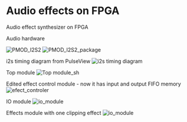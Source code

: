 # Audio effects on FPGA

Audio effect synthesizer on FPGA

Audio hardware

![PMOD_I2S2](https://euborw.bl.files.1drv.com/y4mwscr7u3Q0WJKuOjfrLSFswmMhJFcQz_qvUDQmWPsWANUPPx3s-RrdHahplWN4MPxWtFJAZCzZokzS9oG3hJRHTa8-hztUF-5ix6DoEZ3FbW79HuWuWykaC6-vPQCz_jN-qtZzENmEM_CL7x6Fu-V3fVBwSbUUZ1B4FpyTJbHc2y09jmmIoznP9JKdHkloQC22fRvzkGEwn-uEL7m5GIYtg/pmod_i2s2.jpg) ![PMOD_I2S2_package](https://jhuenw.bl.files.1drv.com/y4mh-JRwzfInJGsB7npvB02QFP4E8O0fYseJrh7mCKZPhDtrRKAkyIU4vrSgIPZ57SPrRugP-CoS5pu-_W9fq1E2gV9SOYeyPc2In_a5uqQzCtwXbUYRvOQnHEt-zomphOLXn2Uw7RpaKbKLNvgQfF-pJNqbiX5LAaW5zODYNF66IESQ3uHqDSOCEtjt620oITZFzO71EyDkpSPB3bvZ61J6Q/pmod_i2s2_package.png)

i2s timing diagram from PulseView
![i2s timing diagram](https://jxuqnw.ch.files.1drv.com/y4m-dZeGZ7098LnxNfhcXYLc_boX5bUNKolrZoOikvJ15bhmx83OEfjXsL0DOx4bJQwo9Nj8JhPdbH3-p2_NsPtkQLQMjqqvHQD1aoTLU4iCGlzmuDkeRaJ4hOWEjlSxfPTpLuJmFxd3Co8m7PUNAHw-lSomMgNqrO4Sw_8E4K-vfiS2ijUOfIdlW4VUDLv0Dku1zcMel3jQGcMSIH0GiQyRA/i2s-loopback.png?psid=1)

Top module
![Top module_sh](https://sqtelw.ch.files.1drv.com/y4mxBDwlvgiYYZpsOjIUey0ctL7StvY-ymQdAxhs5_GToLB8sdDlbh9qd3IBUiguuYbraYpqDg2BVUclm8n7UIdIcLIz0468d-e_VIgsLgY13Z839dn2THBu_PKbq3MLZOmwJNjH0Jz8qq0SNr2UjZkyJjSmdmESf44Qv5DrNMVEhvl6jLvw0FxN23E7dme2MloArlCMLJ9PznU9qzNhD2RLw/top-audio-effects.png?psid=1)

Edited effect control module - now it has input and output FIFO memory
![efect_controler](https://pgow6w.ch.files.1drv.com/y4mG--fP9LI78p-SQYukYLlqkbHOkXCmfO6cLVgHcND0Z5G7J7-75dlO2Yva33k0KdAt6DBWdQDT_TH_6L_pjNxXHaczVTaUecui2-qpfOD4EW0GP8TtewGPuC7wsESNzd0Nsl4QSDfLzFV8uZZWeq2_VTadlnqPmQRSfs9115fiK8yLqdl17fzZZ4Q0LuhbOlbFV0aOpUqC0zBi6_FxK_xtw/efect_controler.png?psid=1)

IO module
![io_module](https://b6w9pw.ch.files.1drv.com/y4mgPXnMZOMUJWVUBhbHNP217wE84t29_bt9uDZ7lbozZTPFiq3Ncan_uSvk7YjRzmkIPma5t_dcwxAvLgd8ZV5n1GBIzJ5cCEiS1gCR0y7y4x5brYBBRXjJh5VXI0ITpQRCvlggTSzNZE4b7Ux8hvzoxa586RGty8d-a1eblClQE3GD4QAiPMV0CrT-ROt7axdN_ArKMn0HKHCYomtW3Gu4A/io_module.png?psid=1)

Effects module with one clipping effect
![io_module](https://py4mqq.ch.files.1drv.com/y4m3dgfUf1rxceMtUYiJ-Y9GBDS-E2vBBSFrZIh3-UEhRQifIn5Lq2OAAWUWKqsSTMDNNwTtkgEVy9ThtV3UNbjI1OdDDeFvC1tHPhXdbbpdPpasInNJgWDzTLhCE88uy48NYx_IRecy4zoXUrYg9_SaEWggmjloEwWd4KuSFBtSyopP0pHQ07nnUMuo4OyEhdZOfptzF-PS-J2ufYQSEVheg/effect_module.png?psid=1)
